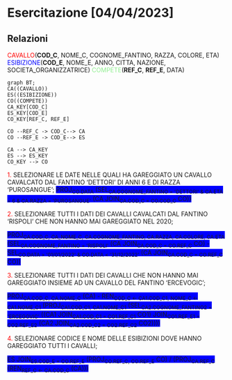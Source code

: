 # Esercitazione [04/04/2023]

## Relazioni

<text style=color:red>CAVALLO</text>(**COD_C**, NOME_C, COGNOME_FANTINO, RAZZA, COLORE, ETA)
<text style=color:blue>ESIBIZIONE</text>(**COD_E**, NOME_E, ANNO, CITTA, NAZIONE, SOCIETA_ORGANIZZATRICE)
<text style=color:lightgreen>COMPETE</text>(**REF_C**, **REF_E**, DATA)

```mermaid
graph BT;
CA((CAVALLO))
ES((ESIBIZIONE))
CO((COMPETE))
CA_KEY[COD_C]
ES_KEY[COD_E]
CO_KEY[REF_C, REF_E]

CO --REF_C -> COD_C--> CA
CO --REF_E -> COD_E--> ES

CA --> CA_KEY
ES --> ES_KEY
CO_KEY --> CO
```

<text style=color:red>1.</text> SELEZIONARE LE DATE NELLE QUALI HA GAREGGIATO UN CAVALLO CAVALCATO DAL FANTINO
‘DETTORI’ DI ANNI 6 E DI RAZZA ‘PUROSANGUE’;
<span style="background-color: blue">
PROJ<sub>CO.DATA</sub> (SEL<sub>CA.COGNOME_FANTINO = 'DETTORI' & CA.ETA = 6 & CA.RAZZA = 'PUROSANGUE'</sub> (CA JOIN<sub>CA.COD_C = CO.COD_C</sub> CO))
</span>

<text style=color:red>2.</text> SELEZIONARE TUTTI I DATI DEI CAVALLI CAVALCATI DAL FANTINO ‘RISPOLI’ CHE NON HANNO MAI
GAREGGIATO NEL 2020;

<span style="background-color: blue">
PROJ<sub>CA.COD_C, CA_NOME_C, CA.COGNOME_FANTINO, CA.RAZZA, CA.COLORE, CA.ETA</sub> (SEL<sub>CA.COGNOME_FANTINO = 'RISPOLI'</sub> (CA JOIN<sub>CA.COD_C = CO.REF_C</sub> CO) - SEL<sub>CO.DATA > '01/01/2022' & CO.DATA < '31/12/2022'</sub> (CA JOIN<sub>CA.COD_C = CO.REF_C</sub> CO))
</span>



<text style=color:red>3.</text> SELEZIONARE TUTTI I DATI DEI CAVALLI CHE NON HANNO MAI GAREGGIATO INSIEME AD UN
CAVALLO DEL FANTINO ‘ERCEVOGIC’;

<span style="background-color: blue">
PROJ<sub>CA.COD_C, CA.NOME_C</sub> (CA) - REN<sub>COD_C <- CA1.COD_C1, NOME_C <- CA1.NOME_C1</sub> (PROJ<sub>CA1.COD_C1, CA1.NOME_C1</sub> (SEL<sub>CA2.COGNOME_FANTINO2 = 'ERCEGOVIC'</sub> ((CA1 JOIN<sub>CA1.COD_C1 = CO1.REF_C1</sub> CO1) JOIN<sub>CO1.REF_E1 = CO2.REF_E2</sub> (CA2 JOIN<sub>CA2.COD_C2 = CO2.REF_C2</sub> CO2))))
</span>


<text style=color:red>4. </text>SELEZIONARE CODICE E NOME DELLE ESIBIZIONI DOVE HANNO GAREGGIATO TUTTI I CAVALLI;

<span style="background-color: blue">
ES JOIN<sub>ES.COD_E = CO.REF_E</sub> (PROJ<sub>CO.REF_C, CO.REF_E</sub> CO) / (PROJ<sub>CA.REF_C</sub> (REN<sub>REF_C <- CA.COD_C</sub> (CA)))
</span>